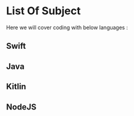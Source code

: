 # List Of Subject

Here we will cover coding with below languages : 

## Swift 
## Java
## Kitlin
## NodeJS
